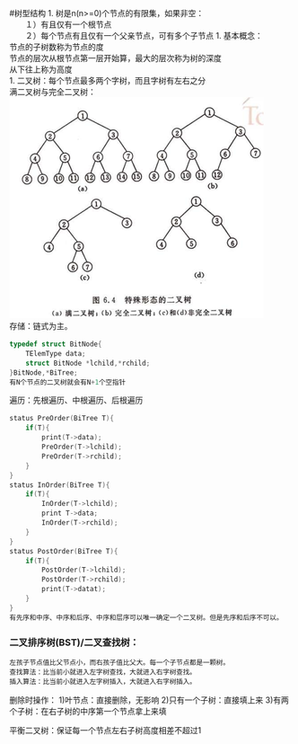 #树型结构
1. 
树是n(n>=0)个节点的有限集，如果非空：<br>
　　１）有且仅有一个根节点<br>
　　２）每个节点有且仅有一个父亲节点，可有多个子节点
1. 
基本概念：<br>
节点的子树数称为节点的度<br>
节点的层次从根节点第一层开始算，最大的层次称为树的深度<br>
从下往上称为高度<br>
1. 
二叉树：每个节点最多两个字树，而且字树有左右之分<br>
满二叉树与完全二叉树：<br>
![3](1.png)
<br>存储：链式为主。
```C
typedef struct BitNode{
    TElemType data;
    struct BitNode *lchild,*rchild;
}BitNode,*BiTree;
有N个节点的二叉树就会有N+1个空指针
```
遍历：先根遍历、中根遍历、后根遍历
```C
status PreOrder(BiTree T){
    if(T){
        print(T->data);
        PreOrder(T->lchild);
        PreOrder(T->rchild);
    }
}
status InOrder(BiTree T){
    if(T){
        InOrder(T->lchild);
        print T->data;
        InOrder(T->rchild);
    }
}
status PostOrder(BiTree T){
    if(T){
        PostOrder(T->lchild);
        PostOrder(T->rchild);
        print(T->datat);
    }
}
有先序和中序、中序和后序、中序和层序可以唯一确定一个二叉树。但是先序和后序不可以。
```

### 二叉排序树(BST)/二叉查找树：
```C
左孩子节点值比父节点小，而右孩子值比父大。每一个子节点都是一颗树。
查找算法：比当前小就进入左字树查找，大就进入右字树查找。
插入算法：比当前小就进入左字树插入，大就进入右字树插入。
```
删除时操作：
    1)叶节点：直接删除，无影响
    2)只有一个子树：直接填上来
    3)有两个子树：在右子树的中序第一个节点拿上来填

平衡二叉树：保证每一个节点左右子树高度相差不超过1
